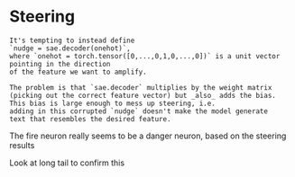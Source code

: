 # Steering

```admonish warning
It's tempting to instead define
`nudge = sae.decoder(onehot)`,
where `onehot = torch.tensor([0,...,0,1,0,...,0])` is a unit vector pointing in the direction
of the feature we want to amplify.

The problem is that `sae.decoder` multiplies by the weight matrix
(picking out the correct feature vector) but _also_ adds the bias.
This bias is large enough to mess up steering, i.e.
adding in this corrupted `nudge` doesn't make the model generate
text that resembles the desired feature.
```

The fire neuron really seems to be a danger neuron,
based on the steering results

Look at long tail to confirm this
